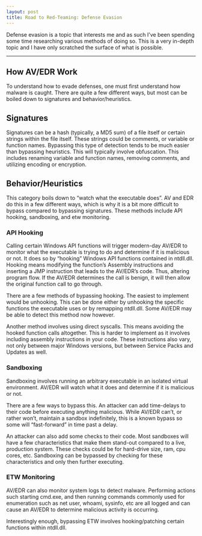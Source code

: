 ```yaml
---
layout: post
title: Road to Red-Teaming: Defense Evasion
---
```


Defense evasion is a topic that interests me and as such I’ve been spending some time researching various methods of doing so. This is a very in-depth topic and I have only scratched the surface of what is possible. 

-----

## How AV/EDR Work

To understand how to evade defenses, one must first understand how malware is caught. There are quite a few different ways, but most can be boiled down to signatures and behavior/heuristics. 

## Signatures

Signatures can be a hash (typically, a MD5 sum) of a file itself or certain strings within the file itself. These strings could be comments, or variable or function names. Bypassing this type of detection tends to be much easier than bypassing heuristics. This will typically involve obfuscation. This includes renaming variable and function names, removing comments, and utilizing encoding or encryption.

## Behavior/Heuristics

This category boils down to “watch what the executable does”. AV and EDR do this in a few different ways, which is why it is a bit more difficult to bypass compared to bypassing signatures. These methods include API hooking, sandboxing, and etw monitoring.

### API Hooking

Calling certain Windows API functions will trigger modern-day AV/EDR to monitor what the executable is trying to do and determine if it is malicious or not. It does so by “hooking” Windows API functions contained in ntdll.dll. Hooking means modifying the function’s Assembly instructions and inserting a JMP instruction that leads to the AV/EDR’s code. Thus, altering program flow. If the AV/EDR determines the call is benign, it will then allow the original function call to go through. 

There are a few methods of bypassing hooking. The easiest to implement would be unhooking. This can be done either by unhooking the specific functions the executable uses or by remapping ntdll.dll. Some AV/EDR may be able to detect this method now however.

Another method involves using direct syscalls. This means avoiding the hooked function calls altogether. This is harder to implement as it involves including assembly instructions in your code. These instructions also vary, not only between major Windows versions, but between Service Packs and Updates as well.

### Sandboxing

Sandboxing involves running an arbitrary executable in an isolated virtual environment. AV/EDR will watch what it does and determine if it is malicious or not.

There are a few ways to bypass this. An attacker can add time-delays to their code before executing anything malicious. While AV/EDR can’t, or rather won’t, maintain a sandbox indefinitely, this is a known bypass so some will “fast-forward” in time past a delay.

An attacker can also add some checks to their code. Most sandboxes will have a few characteristics that make them stand-out compared to a live, production system. These checks could be for hard-drive size, ram, cpu cores, etc. Sandboxing can be bypassed by checking for these characteristics and only then further executing.

### ETW Monitoring

AV/EDR can also monitor system logs to detect malware. Performing actions such starting cmd.exe, and then running commands commonly used for enumeration such as net user, whoami, sysinfo, etc are all logged and can cause an AV/EDR to determine malicious activity is occurring. 

Interestingly enough, bypassing ETW involves hooking/patching certain functions within ntdll.dll.
